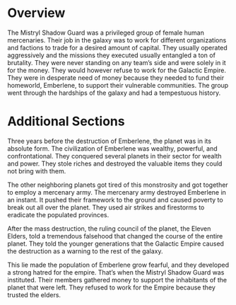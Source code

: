 # Overview

The Mistryl Shadow Guard was a privileged group of female human mercenaries.
Their job in the galaxy was to work for different organizations and factions to trade for a desired amount of capital.
They usually operated aggressively and the missions they executed usually entangled a ton of brutality.
They were never standing on any team’s side and were solely in it for the money.
They would however refuse to work for the Galactic Empire.
They were in desperate need of money because they needed to fund their homeworld, Emberlene, to support their vulnerable communities.
The group went through the hardships of the galaxy and had a tempestuous history.

# Additional Sections

Three years before the destruction of Emberlene, the planet was in its absolute form.
The civilization of Emberlene was wealthy, powerful, and confrontational.
They conquered several planets in their sector for wealth and power.
They stole riches and destroyed the valuable items they could not bring with them.

The other neighboring planets got tired of this monstrosity and got together to employ a mercenary army.
The mercenary army destroyed Emberlene in an instant.
It pushed their framework to the ground and caused poverty to break out all over the planet.
They used air strikes and firestorms to eradicate the populated provinces.

After the mass destruction, the ruling council of the planet, the Eleven Elders, told a tremendous falsehood that changed the course of the entire planet.
They told the younger generations that the Galactic Empire caused the destruction as a warning to the rest of the galaxy.

This lie made the population of Emberlene grow fearful, and they developed a strong hatred for the empire.
That’s when the Mistryl Shadow Guard was instituted.
Their members gathered money to support the inhabitants of the planet that were left.
They refused to work for the Empire because they trusted the elders.
